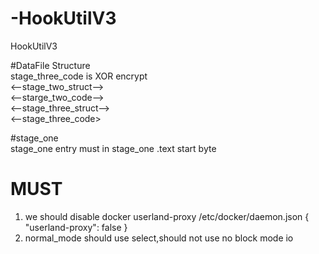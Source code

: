# -HookUtilV3  
 HookUtilV3

#DataFile Structure  
stage_three_code is XOR encrypt  
<--stage_two_struct-->  
<--starge_two_code-->  
<--stage_three_struct-->   
<--stage_three_code>  

#stage_one  
stage_one entry must in stage_one .text start byte

# MUST
1. we should disable docker userland-proxy
/etc/docker/daemon.json
{
    "userland-proxy": false
}
2. normal_mode should use select,should not use no block mode io

